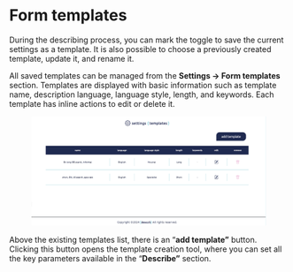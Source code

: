 # Form templates

During the describing process, you can mark the toggle to save the current settings as a template. It is also possible to choose a previously created template, update it, and rename it.

All saved templates can be managed from the **Settings → Form templates** section. Templates are displayed with basic information such as template name, description language, language style, length, and keywords. Each template has inline actions to edit or delete it.

<figure><img src="../../.gitbook/assets/unnamed (17).png" alt=""><figcaption></figcaption></figure>

Above the existing templates list, there is an “**add template”** button. Clicking this button opens the template creation tool, where you can set all the key parameters available in the “**Describe”** section.

&#x20;
